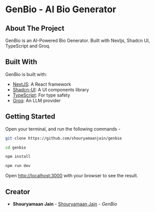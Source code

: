 # GenBio - AI Bio Generator

## About The Project

GenBio is an AI-Powered Bio Generator. Built with Nextjs, Shadcn UI, TypeScript and Groq.

## Built With

GenBio is built with:

* [NextJS](https://nextjs.org): A React framework
* [Shadcn-UI](https://ui.shadcn.com): A UI components library
* [TypeScript](https://www.typescriptlang.org): For type safety
* [Groq](https://groq.com): An LLM provider

## Getting Started

Open your terminal, and run the following commands -

```bash
git clone https://github.com/shouryamaanjain/genbio
```

```bash
cd genbio
```

```bash
npm install
```

```bash
npm run dev
```

Open [http://localhost:3000](http://localhost:3000) with your browser to see the result.

## Creator

- **Shouryamaan Jain** - [Shouryamaan Jain](https://shouryamaanjain.com) - *GenBio*
